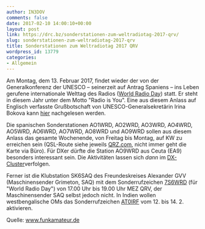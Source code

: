 ```yaml
---
author: IN3DOV
comments: false
date: 2017-02-10 14:00:10+00:00
layout: post
link: https://drc.bz/sonderstationen-zum-weltradiotag-2017-qrv/
slug: sonderstationen-zum-weltradiotag-2017-qrv
title: Sonderstationen zum Weltradiotag 2017 QRV
wordpress_id: 13779
categories:
- Allgemein
---
```


Am Montag, dem 13. Februar 2017, findet wieder der von der Generalkonferenz der UNESCO – seinerzeit auf Antrag Spaniens – ins Leben gerufene internationale Welttag des Radios ([World Radio Day](http://www.diamundialradio.org/)) statt. Er steht in diesem Jahr unter dem Motto "Radio is You". Eine aus diesem Anlass auf Englisch verfasste Grußbotschaft von UNESCO-Generalsekretärin Irina Bokova kann [hier](http://www.diamundialradio.org/news/message-from-ms-irina-bokova-director-general-of-unesco-on-occasion-of-world-radio-day) nachgelesen werden.

Die spanischen Sonderstationen AO1WRD, AO2WRD, AO3WRD, AO4WRD, AO5WRD, AO6WRD, AO7WRD, AO8WRD und AO9WRD sollen aus diesem Anlass das gesamte Wochenende, von Freitag bis Montag, auf KW zu erreichen sein (QSL-Route siehe jeweils [QRZ.com](https://qrz.com/db/ao9wrd), nicht immer geht die Karte via Büro). Für DXer dürfte die Station AO9WRD aus Ceuta (EA9) besonders interessant sein. Die Aktivitäten lassen sich _dann_ im [DX-Cluster](http://www.dxsummit.fi/#/?dx_calls=AO1WRD,AO2WRD,AO3WRD,AO4WRD,AO5WRD,AO6WRD,AO7WRD,AO8WRD,AO9WRD)verfolgen.

Ferner ist die Klubstation SK6SAQ des Freundeskreises Alexander GVV (Maschinensender Grimeton, SAQ) mit dem Sonderrufzeichen [7S6WRD](http://www.qrz.com/db/7S6WRD) (für "World Radio Day") von 17.00 Uhr bis 19.00 Uhr MEZ QRV, der Maschinensender SAQ selbst jedoch nicht. In Indien wollen westbengalische OMs das Sonderrufzeichen [AT0IRF](http://hamconvention.net/) vom 12. bis 14. 2. aktivieren.

Quelle: www.funkamateur.de
